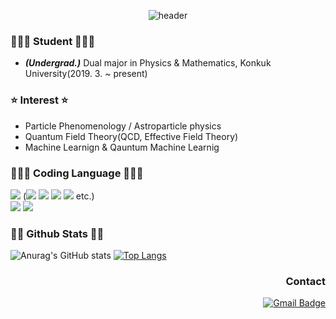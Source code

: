 <div align='center'>
  
![header](https://capsule-render.vercel.app/api?type=waving&color=0:fffefe,100:41b883&fontColor=273849&text=Hi!%20This%20is%20Heechan.&fontSize=35)
</div>

### 👨🏻‍🎓 Student 👨🏻‍🎓 
 - ***(Undergrad.)*** Dual major in Physics & Mathematics, Konkuk University(2019. 3. ~ present)

### ⭐️ Interest ⭐️
- Particle Phenomenology / Astroparticle physics
- Quantum Field Theory(QCD, Effective Field Theory)
- Machine Learnign & Qauntum Machine Learnig

### 🧑🏻‍💻 Coding Language 🧑🏻‍💻
<img src="https://img.shields.io/badge/Python-3766AB?style=flat-square&logo=Python&logoColor=white"/></a> (<img src="https://img.shields.io/badge/PyTorch-EE4C2C?style=flat-square&logo=PyTorch&logoColor=white"/></a> <img src="https://img.shields.io/badge/numpy-013243?style=flat-square&logo=numpy&logoColor=white"/></a> <img src="https://img.shields.io/badge/scipy-8CAAE6?style=flat-square&logo=scipy&logoColor=white"/></a> <img src="https://img.shields.io/badge/qiskit-6929C4?style=flat-square&logo=qiskit&logoColor=white"/></a> etc.) <br>
<img src="https://img.shields.io/badge/latex-008080?style=flat-square&logo=latex&logoColor=white"/></a> <img src="https://img.shields.io/badge/markdown-000000?style=flat-square&logo=markdown&logoColor=white"/></a> <br>

<h3 align="left">👩‍💻 Github Stats 👩‍💻</h3>
<div align='left'>

  ![Anurag's GitHub stats](https://github-readme-stats.vercel.app/api?username=HeechanYi&theme=vue&show_icons=true&hide=prs,contribs)
  [![Top Langs](https://github-readme-stats.vercel.app/api/top-langs/?username=HeechanYi&layout=compact&theme=vue)](https://github.com/anuraghazra/github-readme-stats)
  
</div>

<h3 align="right">Contact</h3>
<div align="right">

  [![Gmail Badge](https://img.shields.io/badge/Gmail-d14836?style=flat-square&logo=Gmail&logoColor=white&link=mailto:huichan320@gmail.com)](mailto:huichan320@gmail.com)
  
</div>



<!--
**HeechanYi/HeechanYi** is a ✨ _special_ ✨ repository because its `README.md` (this file) appears on your GitHub profile.

Here are some ideas to get you started:

- 🔭 I’m currently working on ...
- 🌱 I’m currently learning ...
- 👯 I’m looking to collaborate on ...
- 🤔 I’m looking for help with ...
- 💬 Ask me about ...
- 📫 How to reach me: ...
- 😄 Pronouns: ...
- ⚡ Fun fact: ...
-->
